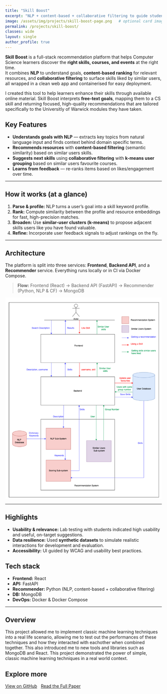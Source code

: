 ```yaml
---
title: "Skill Boost"
excerpt: "NLP + content-based + collaborative filtering to guide student skill growth."
image: /assets/img/projects/skill-boost-page.png   # optional card image
permalink: /projects/skill-boost/
classes: wide
layout: single
author_profile: true
---
```



**Skill Boost** is a full-stack recommendation platform that helps Computer Science learners discover the **right skills, courses, and events** at the right time.  
It combines **NLP** to understand goals, **content-based ranking** for relevant resources, and **collaborative filtering** to surface skills liked by similar users, all wrapped in a clean web app and containerised for easy deployment.  

I created this tool to help learners enhance their skills through available online material. Skill Boost interprets **free-text goals**, mapping them to a CS skill and returning focused, high-quality recommendations that are tailored specifically to the Universitly of Warwick modules they have taken.  

## Key Features
-  **Understands goals with NLP** — extracts key topics from natural language input and finds context behind domain specific terms.  
- **Recommends resources** with **content-based filtering** (semantic similarity) based on similar users skills.   
- **Suggests next skills** using **collaborative filtering** with **k-means user grouping** based on similar users favourite courses.   
- **Learns from feedback** — re-ranks items based on likes/engagement over time.  

---

## How it works (at a glance)
1. **Parse & profile:** NLP turns a user’s goal into a skill keyword profile.  
2. **Rank:** Compute similarity between the profile and resource embeddings for fast, high-precision matches.  
3. **Broaden:** Use **similar-user clusters (k-means)** to propose adjacent skills users like you have found valuable.   
4. **Refine:** Incorporate user feedback signals to adjust rankings on the fly.  

---

## Architecture
The platform is split into three services: **Frontend**, **Backend API**, and a **Recommender** service. Everything runs locally or in CI via Docker Compose.  
> **Flow:** Frontend (React) → Backend API (FastAPI) → Recommender (Python, NLP & CF) → MongoDB  

![System Architecture](/assets/img/projects/skill-boost-arch.png)  


---

## Highlights
- **Usability & relevance:** Lab testing with students indicated high usability and useful, on-target suggestions.   
- **Data resilience:** Used **synthetic datasets** to simulate realistic interactions for development and evaluation.   
- **Accessibility:** UI guided by WCAG and usability best practices.  

## Tech stack
- **Frontend:** React  
- **API:** FastAPI  
- **Recommender:** Python (NLP, content-based + collaborative filtering)  
- **DB:** MongoDB  
- **DevOps:** Docker & Docker Compose  

---
## Overview
This project allowed me to implement classic machine learning techniques into a real life scenario, allowing me to test out the performances of these techniques and how they interacted with eachother when combined together. This also introduced me to new tools and libraries such as MongoDB and React. This project demonstrated the power of simple, classic machine learning techniques in a real world context.

## Explore more
<div style="margin:1rem 0; display:flex; flex-wrap:wrap; gap:.75rem;">
  <a class="btn btn--primary" href="https://github.com/lucyinett/skill-boost" target="_blank" rel="noopener">View on GitHub</a>
  <a class="btn" href="/assets/docs/project.pdf" target="_blank" rel="noopener">Read the Full Paper</a>
</div>
